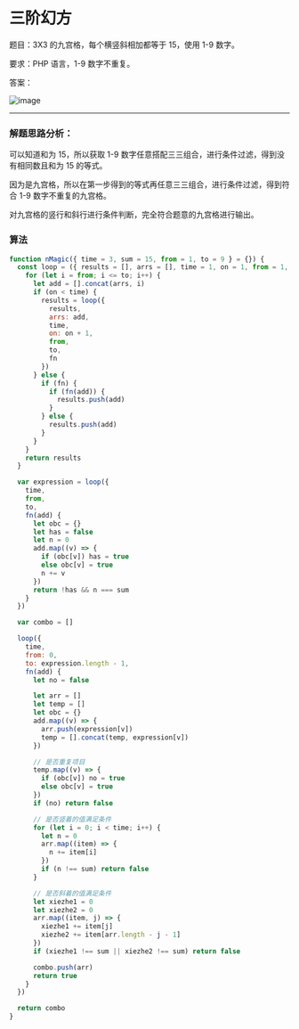 # 三阶幻方

题目：3X3 的九宫格，每个横竖斜相加都等于 15，使用 1-9 数字。

要求：PHP 语言，1-9 数字不重复。

答案：

![image](https://user-images.githubusercontent.com/45085199/124554585-b5068300-de68-11eb-8678-db2431289bf1.png)

---

### 解题思路分析：

可以知道和为 15，所以获取 1-9 数字任意搭配三三组合，进行条件过滤，得到没有相同数且和为 15 的等式。

因为是九宫格，所以在第一步得到的等式再任意三三组合，进行条件过滤，得到符合 1-9 数字不重复的九宫格。

对九宫格的竖行和斜行进行条件判断，完全符合题意的九宫格进行输出。

### 算法

```js
function nMagic({ time = 3, sum = 15, from = 1, to = 9 } = {}) {
  const loop = ({ results = [], arrs = [], time = 1, on = 1, from = 1, to = 4, fn = null }) => {
    for (let i = from; i <= to; i++) {
      let add = [].concat(arrs, i)
      if (on < time) {
        results = loop({
          results,
          arrs: add,
          time,
          on: on + 1,
          from,
          to,
          fn
        })
      } else {
        if (fn) {
          if (fn(add)) {
            results.push(add)
          }
        } else {
          results.push(add)
        }
      }
    }
    return results
  }

  var expression = loop({
    time,
    from,
    to,
    fn(add) {
      let obc = {}
      let has = false
      let n = 0
      add.map((v) => {
        if (obc[v]) has = true
        else obc[v] = true
        n += v
      })
      return !has && n === sum
    }
  })

  var combo = []

  loop({
    time,
    from: 0,
    to: expression.length - 1,
    fn(add) {
      let no = false

      let arr = []
      let temp = []
      let obc = {}
      add.map((v) => {
        arr.push(expression[v])
        temp = [].concat(temp, expression[v])
      })

      // 是否重复项目
      temp.map((v) => {
        if (obc[v]) no = true
        else obc[v] = true
      })
      if (no) return false

      // 是否竖着的值满足条件
      for (let i = 0; i < time; i++) {
        let n = 0
        arr.map((item) => {
          n += item[i]
        })
        if (n !== sum) return false
      }

      // 是否斜着的值满足条件
      let xiezhe1 = 0
      let xiezhe2 = 0
      arr.map((item, j) => {
        xiezhe1 += item[j]
        xiezhe2 += item[arr.length - j - 1]
      })
      if (xiezhe1 !== sum || xiezhe2 !== sum) return false

      combo.push(arr)
      return true
    }
  })

  return combo
}
```
